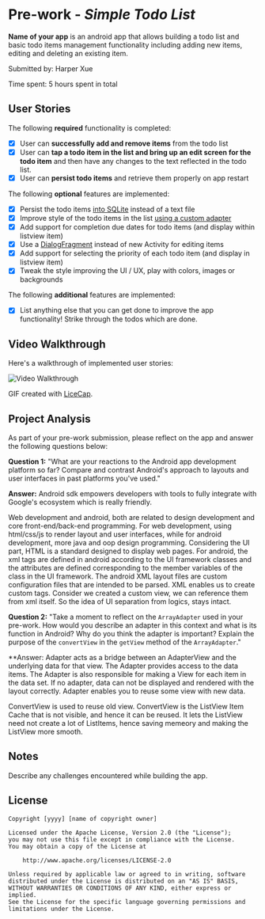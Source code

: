 # Pre-work - *Simple Todo List*

**Name of your app** is an android app that allows building a todo list and basic todo items management functionality including adding new items, editing and deleting an existing item.

Submitted by: Harper Xue

Time spent: 5 hours spent in total

## User Stories

The following **required** functionality is completed:

* [x] User can **successfully add and remove items** from the todo list
* [x] User can **tap a todo item in the list and bring up an edit screen for the todo item** and then have any changes to the text reflected in the todo list.
* [x] User can **persist todo items** and retrieve them properly on app restart

The following **optional** features are implemented:

* [x] Persist the todo items [into SQLite](http://guides.codepath.com/android/Persisting-Data-to-the-Device#sqlite) instead of a text file
* [x] Improve style of the todo items in the list [using a custom adapter](http://guides.codepath.com/android/Using-an-ArrayAdapter-with-ListView)
* [x] Add support for completion due dates for todo items (and display within listview item)
* [x] Use a [DialogFragment](http://guides.codepath.com/android/Using-DialogFragment) instead of new Activity for editing items
* [x] Add support for selecting the priority of each todo item (and display in listview item)
* [x] Tweak the style improving the UI / UX, play with colors, images or backgrounds

The following **additional** features are implemented:

* [x] List anything else that you can get done to improve the app functionality!
Strike through the todos which are done.

## Video Walkthrough

Here's a walkthrough of implemented user stories:

<img src='http://imgur.com/1FwyQE1.gif' title='Simple Todo List Video Walkthrough' width='' alt='Video Walkthrough' />

GIF created with [LiceCap](http://www.cockos.com/licecap/).

## Project Analysis

As part of your pre-work submission, please reflect on the app and answer the following questions below:

**Question 1:** "What are your reactions to the Android app development platform so far? Compare and contrast Android's approach to layouts and user interfaces in past platforms you've used."

**Answer:** Android sdk empowers developers with tools to fully integrate with Google's ecosystem which is really friendly. 

Web development and android, both are related to design development and core front-end/back-end programming. For web development, using html/css/js to render layout and user interfaces, while for android development, more java and oop design programming. Considering the UI part, HTML is a standard designed to display web pages. For android, the xml tags are defined in android according to the UI framework classes and the attributes are defined corresponding to the member variables of the class in the UI framework. The android XML layout files are custom configuration files that are intended to be parsed. XML enables us to create custom tags. Consider we created a custom view, we can reference them from xml itself. So the idea of UI separation from logics, stays intact.  

**Question 2:** "Take a moment to reflect on the `ArrayAdapter` used in your pre-work. How would you describe an adapter in this context and what is its function in Android? Why do you think the adapter is important? Explain the purpose of the `convertView` in the `getView` method of the `ArrayAdapter`."

**Answer:  Adapter acts as a bridge between an AdapterView and the underlying data for that view. The Adapter provides access to the data items. The Adapter is also responsible for making a View for each item in the data set. If no adapter, data can not be displayed and rendered with the layout correctly. Adapter enables you to reuse some view with new data.

ConvertView is used to reuse old view. ConvertView is the ListView Item Cache that is not visible, and hence it can be reused. It lets the ListView need not create a lot of ListItems, hence saving memeory and making the ListView more smooth.



## Notes

Describe any challenges encountered while building the app.

## License

    Copyright [yyyy] [name of copyright owner]

    Licensed under the Apache License, Version 2.0 (the "License");
    you may not use this file except in compliance with the License.
    You may obtain a copy of the License at

        http://www.apache.org/licenses/LICENSE-2.0

    Unless required by applicable law or agreed to in writing, software
    distributed under the License is distributed on an "AS IS" BASIS,
    WITHOUT WARRANTIES OR CONDITIONS OF ANY KIND, either express or implied.
    See the License for the specific language governing permissions and
    limitations under the License.
